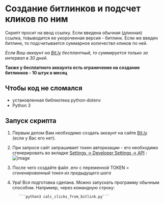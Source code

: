 # Создание битлинков и подсчет кликов по ним
Скрипт просит на ввод ссылку.
Если введена обычная (длинная) ссылка, товыводится ее укороченная версия - битлинк.
Если же введен битлинк, то подсчитывается суммарное количествл кликов по ней.

*Если Ваш аккаунт на [Bit.ly](https://bitly.com/) бесплантный, то суммируется только за интервал в 30 дней.*

**Также у бесплатного аккаунта есть ограничение на создание битлинков - 10 штук в месяц**

## Чтобы код не сломался
* установленная библиотека python-dotenv
* Python 3
  
## Запуск скрипта
1. Первым делом Вам необходимо создать аккаунт на сайте [Bit.ly](https://bitly.com/) (если у Вас его нет).

1. При запросе сайт запрашивает токен авторизации - его необходимо сгенерировать во вкладке [Settings -> Developer Settings -> API](https://app.bitly.com/settings/api/)  :
![image](https://github.com/AbrosimovaD/API/assets/114830550/05f3da6b-62c2-4cf2-9563-69cdd0e3cf16)

1. После чего создайте файл .env с переменной TOKEN = *сгененированный токен из предыдущего шага*

1. Ура! Вся подготовка сделана. Можно запускать программу обычным способом. Например, через командную строку:

          ```python3 calc_clicks_from_bitlink.py```
